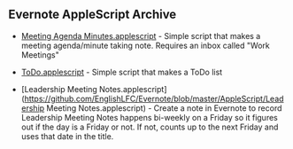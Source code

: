 ## Evernote AppleScript Archive ##

 * [Meeting Agenda
   Minutes.applescript](https://github.com/EnglishLFC/Evernote/blob/master/AppleScript/Meeting%20Agenda%20Minutes.applescript) - Simple script that makes a
   meeting agenda/minute taking note. Requires an inbox called "Work
   Meetings"

 * [ToDo.applescript](https://github.com/EnglishLFC/Evernote/blob/master/AppleScript/ToDo.applescript) - Simple script that makes a ToDo list

 * [Leadership Meeting Notes.applescript](https://github.com/EnglishLFC/Evernote/blob/master/AppleScript/Leadership Meeting Notes.applescript) - Create a note in Evernote to record
   Leadership Meeting Notes happens bi-weekly on a Friday so it figures
   out if the day is a Friday or not.  If not, counts up to the next
   Friday and uses that date in the title.

